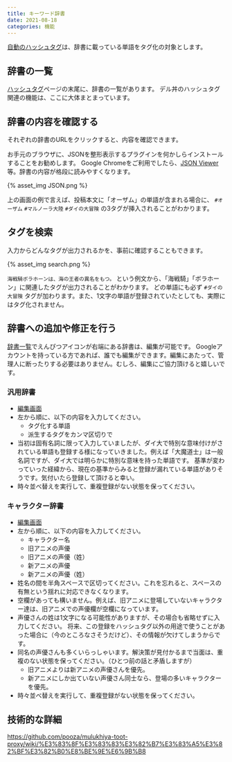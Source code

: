 ```yaml
---
title: キーワード辞書
date: 2021-08-18
categories: 機能
---
```


[自動のハッシュタグ](/articles/自動のハッシュタグ)は、辞書に載っている単語をタグ化の対象とします。

## 辞書の一覧

[ハッシュタグ](https://mstdn.delmulin.com/mulukhiya/app/hashtag)ページの末尾に、辞書の一覧があります。
デル丼のハッシュタグ関連の機能は、ここに大体まとまっています。

## 辞書の内容を確認する

それぞれの辞書のURLをクリックすると、内容を確認できます。

お手元のブラウザに、JSONを整形表示するプラグインを何かしらインストールすることをお勧めします。
Google Chromeをご利用でしたら、[JSON Viewer](https://chrome.google.com/webstore/detail/json-viewer/gbmdgpbipfallnflgajpaliibnhdgobh)等。辞書の内容が格段に読みやすくなります。

{% asset_img JSON.png %}

上の画面の例で言えば、投稿本文に「オーザム」の単語が含まれる場合に、 `#オーザム` `#マルノーラ大陸` `#ダイの大冒険` の3タグが挿入されることがわかります。

## タグを検索

入力からどんなタグが出力されるかを、事前に確認することもできます。

{% asset_img search.png %}

`海戦騎ボラホーンは、海の王者の異名をもつ。` という例文から、「海戦騎」「ボラホーン」に関連したタグが出力されることがわかります。
どの単語にも必ず `#ダイの大冒険` タグが加わります。また、1文字の単語が登録されていたとしても、実際にはタグ化されません。

## 辞書への追加や修正を行う

[辞書一覧](https://mstdn.delmulin.com/mulukhiya/app/hashtag)でえんぴつアイコンが右端にある辞書は、編集が可能です。
Googleアカウントを持っている方であれば、誰でも編集ができます。編集にあたって、管理人に断ったりする必要はありません。むしろ、編集にご協力頂けると嬉しいです。

### 汎用辞書

- [編集画面](https://docs.google.com/spreadsheets/d/1jBhkA3wTBrPRy4fi93sUd8ml4j_9GiO2IKIK_PpBoo4/edit#gid=0)
- 左から順に、以下の内容を入力してください。
  - タグ化する単語
  - 派生するタグをカンマ区切りで
- 当初は固有名詞に限って入力していましたが、ダイ大で特別な意味付けがされている単語も登録する様になっていきました。例えば「大魔道士」は一般名詞ですが、ダイ大では明らかに特別な意味を持った単語です。
  基準が変わっていった経緯から、現在の基準からみると登録が漏れている単語がありそうです。気付いたら登録して頂けると幸い。
- 時々並べ替えを実行して、重複登録がない状態を保ってください。

### キャラクター辞書

- [編集画面](https://docs.google.com/spreadsheets/d/1zNT92j3yds2Rra1xt9wlRP_3baIuXiQ8VHio5bLlC58/edit#gid=0)
- 左から順に、以下の内容を入力してください。
  - キャラクター名
  - 旧アニメの声優
  - 旧アニメの声優（姓）
  - 新アニメの声優
  - 新アニメの声優（姓）
- 姓名の間を半角スペースで区切ってください。これを忘れると、スペースの有無という揺れに対応できなくなります。
- 空欄があっても構いません。例えば、旧アニメに登場していないキャラクター達は、旧アニメでの声優欄が空欄になっています。
- 声優さんの姓は1文字になる可能性がありますが、その場合も省略せずに入力してください。
  将来、この登録をハッシュタグ以外の用途で使うことがあった場合に（今のところなさそうだけど）、その情報が欠けてしまうからです。
- 同名の声優さんも多くいらっしゃいます。解決策が見付かるまで当面は、重複のない状態を保ってください。（ひとつ前の話と矛盾しますが）
  - 旧アニメよりは新アニメの声優さんを優先。
  - 新アニメにしか出ていない声優さん同士なら、登場の多いキャラクターを優先。
- 時々並べ替えを実行して、重複登録がない状態を保ってください。

## 技術的な詳細

https://github.com/pooza/mulukhiya-toot-proxy/wiki/%E3%83%8F%E3%83%83%E3%82%B7%E3%83%A5%E3%82%BF%E3%82%B0%E8%BE%9E%E6%9B%B8

